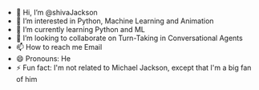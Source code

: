 - 👋 Hi, I’m @shivaJackson
- 👀 I’m interested in Python, Machine Learning and Animation
- 🌱 I’m currently learning Python and ML
- 💞️ I’m looking to collaborate on Turn-Taking in Conversational Agents
- 📫 How to reach me Email
- 😄 Pronouns: He
- ⚡ Fun fact: I'm not related to Michael Jackson, except that I'm a big fan of him

<!---
shivaJackson/shivaJackson is a ✨ special ✨ repository because its `README.md` (this file) appears on your GitHub profile.
You can click the Preview link to take a look at your changes.
--->
